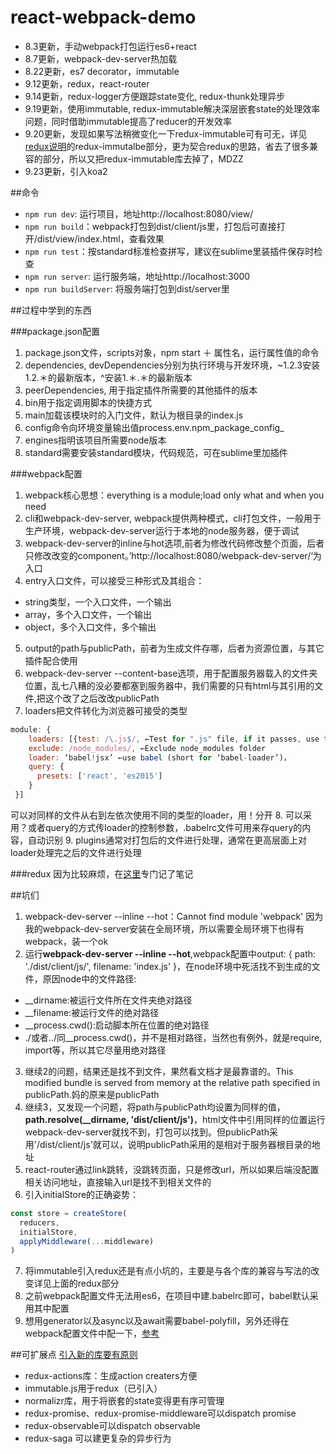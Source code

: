 # react-webpack-demo

- 8.3更新，手动webpack打包运行es6+react
- 8.7更新，webpack-dev-server热加载
- 8.22更新，es7 decorator，immutable
- 9.12更新，redux，react-router
- 9.14更新，redux-logger方便跟踪state变化, redux-thunk处理异步
- 9.19更新，使用immutable, redux-immutable解决深层嵌套state的处理效率问题，同时借助immutable提高了reducer的开发效率
- 9.20更新，发现如果写法稍微变化一下redux-immutable可有可无，详见[redux说明](https://github.com/heysdc/Articles/blob/master/posts/learnRedux.md)的redux-immutalbe部分，更为契合redux的思路，省去了很多兼容的部分，所以又把redux-immutable库去掉了，MDZZ
- 9.23更新，引入koa2

##命令
- `npm run dev`: 运行项目，地址http://localhost:8080/view/
- `npm run build`：webpack打包到dist/client/js里，打包后可直接打开/dist/view/index.html，查看效果
- `npm run test`：按standard标准检查拼写，建议在sublime里装插件保存时检查
- `npm run server`: 运行服务端，地址http://localhost:3000
- `npm run buildServer`: 将服务端打包到dist/server里

##过程中学到的东西

###package.json配置
1. package.json文件，scripts对象，npm start ＋ 属性名，运行属性值的命令
2. dependencies, devDependencies分别为执行环境与开发环境，~1.2.3安装1.2.＊的最新版本，^安装1.＊.＊的最新版本
3. peerDependencies, 用于指定插件所需要的其他插件的版本
4. bin用于指定调用脚本的快捷方式
5. main加载该模块时的入门文件，默认为根目录的index.js
6. config命令向环境变量输出值process.env.npm_package_config_
7. engines指明该项目所需要node版本
8. standard需要安装standard模块，代码规范，可在sublime里加插件

###webpack配置
1. webpack核心思想：everything is a module;load only what and when you need
2. cli和webpack-dev-server, webpack提供两种模式，cli打包文件，一般用于生产环境，webpack-dev-server运行于本地的node服务器，便于调试
3. webpack-dev-server的inline与hot选项,前者为修改代码修改整个页面，后者只修改改变的component。’http://localhost:8080/webpack-dev-server/‘为入口
4. entry入口文件，可以接受三种形式及其组合：
  - string类型，一个入口文件，一个输出
  - array，多个入口文件，一个输出
  - object，多个入口文件，多个输出
5. output的path与publicPath，前者为生成文件存哪，后者为资源位置，与其它插件配合使用
6. webpack-dev-server --content-base选项，用于配置服务器载入的文件夹位置，乱七八糟的没必要都塞到服务器中，我们需要的只有html与其引用的文件,把这个改了之后改改publicPath
7. loaders把文件转化为浏览器可接受的类型

  ```javascript
  module: {
      loaders: [{test: /\.js$/, ←Test for ".js" file, if it passes, use the loader
      exclude: /node_modules/, ←Exclude node_modules folder
      loader: ‘babel!jsx’ ←use babel (short for ‘babel-loader’)，
      query: {
        presets: ['react', 'es2015']
      }
   }]
   ```
   可以对同样的文件从右到左依次使用不同的类型的loader，用！分开
 8. 可以采用？或者query的方式传loader的控制参数，.babelrc文件可用来存query的内容，自动识别
 9. plugins通常对打包后的文件进行处理，通常在更高层面上对loader处理完之后的文件进行处理

###redux
因为比较麻烦，在[这里](https://github.com/heysdc/Articles/blob/master/posts/learnRedux.md)专门记了笔记


##坑们
1. webpack-dev-server --inline --hot：Cannot find module 'webpack' 因为我的webpack-dev-server安装在全局环境，所以需要全局环境下也得有webpack，装一个ok
2. 运行****webpack-dev-server --inline --hot****,webpack配置中output: { path: './dist/client/js/', filename: 'index.js' }，在node环境中死活找不到生成的文件，原因node中的文件路径:
  - \__dirname:被运行文件所在文件夹绝对路径
  - \__filename:被运行文件的绝对路径
  - \__process.cwd():启动脚本所在位置的绝对路径
  - ./或者../同__process.cwd()，并不是相对路径，当然也有例外，就是require, import等，所以其它尽量用绝对路径
3. 继续2的问题，结果还是找不到文件，果然看文档才是最靠谱的。This modified bundle is served from memory at the relative path specified in publicPath.妈的原来是publicPath
4. 继续3，又发现一个问题，将path与publicPath均设置为同样的值，****path.resolve(__dirname, 'dist/client/js')****，html文件中引用同样的位置运行webpack-dev-server就找不到，打包可以找到。但publicPath采用'/dist/client/js'就可以，说明publicPath采用的是相对于服务器根目录的地址
5. react-router通过link跳转，没跳转页面，只是修改url，所以如果后端没配置相关访问地址，直接输入url是找不到相关文件的
6. 引入initialStore的正确姿势：

  ```javascript
  const store = createStore(
    reducers,
    initialStore,
    applyMiddleware(...middleware)
  )
  ```
7. 将immutable引入redux还是有点小坑的，主要是与各个库的兼容与写法的改变详见上面的redux部分
8. 之前webpack配置文件无法用es6，在项目中建.babelrc即可，babel默认采用其中配置
10. 想用generator以及async以及await需要babel-polyfill，另外还得在webpack配置文件中配一下，[参考](http://stackoverflow.com/questions/33527653/babel-6-regeneratorruntime-is-not-defined-with-async-await)

##可扩展点
[引入新的库要有原则](http://amasad.me/2016/01/03/overcoming-intuition-in-programming/)
- redux-actions库：生成action creaters方便
- immutable.js用于redux（已引入）
- normalizr库，用于将嵌套的state变得更有序可管理
- redux-promise、redux-promise-middleware可以dispatch promise
- redux-observable可以dispatch observable
- redux-saga 可以建更复杂的异步行为
